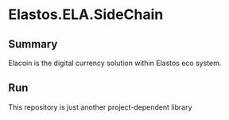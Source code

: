 # Elastos.ELA.SideChain

## Summary

Elacoin is the digital currency solution within Elastos eco system.

## Run
This repository is just another project-dependent library
